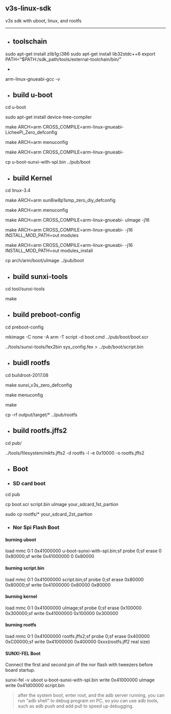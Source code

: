 ## v3s-linux-sdk
v3s sdk with uboot, linux, and rootfs

---
- ## toolschain
sudo apt-get install zlib1g:i386
sudo apt-get install lib32stdc++6
export PATH="$PATH:/sdk_path/tools/external-toolchain/bin/"

*
arm-linux-gnueabi-gcc -v
- ## build u-boot

cd u-boot

sudo apt-get install device-tree-compiler

make ARCH=arm CROSS_COMPILE=arm-linux-gnueabi- LicheePi_Zero_defconfig

make ARCH=arm menuconfig

make ARCH=arm CROSS_COMPILE=arm-linux-gnueabi-

cp u-boot-sunxi-with-spl.bin ../pub/boot

- ## build Kernel

cd linux-3.4

make ARCH=arm sun8iw8p1smp_zero_diy_defconfig

make ARCH=arm menuconfig

make ARCH=arm CROSS_COMPILE=arm-linux-gnueabi- uImage -j16

make ARCH=arm CROSS_COMPILE=arm-linux-gnueabi- -j16 INSTALL_MOD_PATH=out modules

make ARCH=arm CROSS_COMPILE=arm-linux-gnueabi- -j16 INSTALL_MOD_PATH=out modules_install

cp arch/arm/boot/uImage ../pub/boot

- ## build sunxi-tools

cd tool/sunxi-tools

make

- ## build preboot-config

cd preboot-config

mkimage -C none -A arm -T script -d boot.cmd ../pub/boot/boot.scr

../tools/sunxi-tools/fex2bin sys_config.fex > ../pub/boot/script.bin

- ## buidl rootfs

cd buildroot-2017.08

make sunxi_v3s_zero_defconfig

make menuconfig

make

cp -rf output/target/* ../pub/rootfs

- ## build rootfs.jffs2

cd pub/

../tools/filesystem/mkfs.jffs2 -d rootfs -l -e 0x10000 -o rootfs.jffs2

- ## Boot

- ### SD card boot
cd pub

cp boot.scr script.bin uImage your_sdcard_1st_partion

sudo cp rootfs/* your_sdcard_2st_partion

- ### Nor Spi Flash Boot
#### burning uboot
load mmc 0:1 0x41000000 u-boot-sunxi-with-spl.bin;sf probe 0;sf erase 0 0x80000;sf write 0x41000000 0 0x80000

#### burning script.bin
load mmc 0:1 0x41000000 script.bin;sf probe 0;sf erase 0x80000 0x80000;sf write 0x41000000 0x80000 0x80000

#### burning kernel
load mmc 0:1 0x41000000 uImage;sf probe 0;sf erase 0x100000 0x300000;sf write 0x41000000 0x100000 0x300000

#### burning rootfs
load mmc 0:1 0x41000000 rootfs.jffs2;sf probe 0;sf erase 0x400000 0xC00000;sf write 0x41000000 0x400000 0xxx(rootfs.jff2 real size)

#### SUNXI-FEL Boot
Connect the first and second pin of the nor flash with tweezers before board startup.

sunxi-fel -v uboot u-boot-sunxi-with-spl.bin write 0x41000000 uImage write 0x41d00000 script.bin


> after the system boot, enter root, and the adb server running, you can run "adb shell" to debug program on PC, so you can use adb tools, such as adb push and add pull to speed up debugging.
